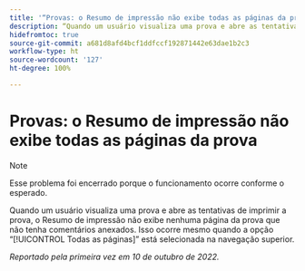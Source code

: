 ```yaml
---
title: '“Provas: o Resumo de impressão não exibe todas as páginas da prova”'
description: “Quando um usuário visualiza uma prova e abre as tentativas de imprimir a prova, o Resumo de impressão não exibe nenhuma página da prova que não tenha comentários anexados. Isso ocorre mesmo quando a opção Todas as páginas está selecionada na navegação superior.”
hidefromtoc: true
source-git-commit: a681d8afd4bcf1ddfccf192871442e63dae1b2c3
workflow-type: ht
source-wordcount: '127'
ht-degree: 100%

---
```



# Provas: o Resumo de impressão não exibe todas as páginas da prova

<!--This article is on both WF and WFP TOCs-->

>[!NOTE]
>
>Esse problema foi encerrado porque o funcionamento ocorre conforme o esperado.

Quando um usuário visualiza uma prova e abre as tentativas de imprimir a prova, o Resumo de impressão não exibe nenhuma página da prova que não tenha comentários anexados. Isso ocorre mesmo quando a opção “[!UICONTROL Todas as páginas]” está selecionada na navegação superior.

_Reportado pela primeira vez em 10 de outubro de 2022._

